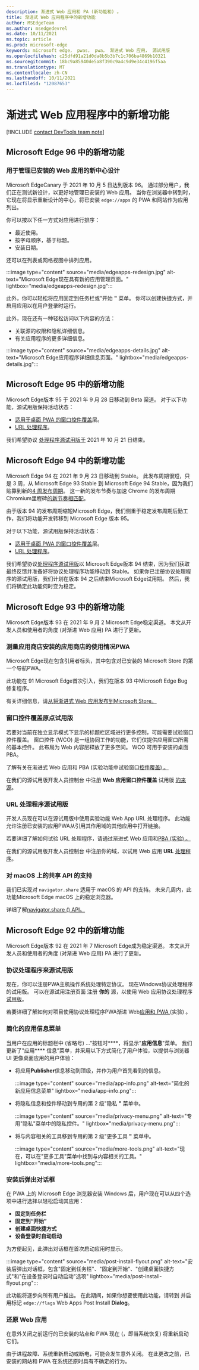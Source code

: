 ```yaml
---
description: 渐进式 Web 应用和 PA (新功能和) 。
title: 渐进式 Web 应用程序中的新增功能
author: MSEdgeTeam
ms.author: msedgedevrel
ms.date: 10/11/2021
ms.topic: article
ms.prod: microsoft-edge
keywords: microsoft edge， pwas， pwa， 渐进式 Web 应用， 源试用版
ms.openlocfilehash: c25dfd91a21d0da8b5b3b7c1c706ba4869b10321
ms.sourcegitcommit: 18bc9a85940de5a8f390c9a4c9d9e34c4196f5aa
ms.translationtype: MT
ms.contentlocale: zh-CN
ms.lasthandoff: 10/11/2021
ms.locfileid: "12087653"
---
```

# <a name="whats-new-in-progressive-web-apps"></a>渐进式 Web 应用程序中的新增功能

[!INCLUDE [contact DevTools team note](includes/edge-whats-new-note.md)]


<!-- ====================================================================== -->
## <a name="whats-new-in-microsoft-edge-96"></a>Microsoft Edge 96 中的新增功能

### <a name="new-hub-design-for-managing-your-installed-web-apps"></a>用于管理已安装的 Web 应用的新中心设计

Microsoft EdgeCanary 于 2021 年 10 月 5 日达到版本 96。  通过部分用户，我们正在测试新设计，以更好地管理已安装的 Web 应用。  当你在浏览器中转到时，它现在将显示重新设计的中心，将已安装 `edge://apps` 的 PWA 和网站作为应用列出。

你可以按以下任一方式对应用进行排序：
*  最近使用。
*  按字母顺序，基于标题。
*  安装日期。

还可以在列表或网格视图中排列应用。 

:::image type="content" source="media/edgeapps-redesign.jpg" alt-text="Microsoft Edge现在具有新的应用管理页面。" lightbox="media/edgeapps-redesign.jpg":::

此外，你可以轻松将应用固定到任务栏或"开始 **"** 菜单。  你可以创建快捷方式，并启用应用以在用户登录时运行。 

此外，现在还有一种轻松访问以下内容的方法：
*  关联源的权限和隐私详细信息。
*  有关应用程序的更多详细信息。

:::image type="content" source="media/edgeapps-details.jpg" alt-text="Microsoft Edge应用程序详细信息页面。" lightbox="media/edgeapps-details.jpg":::


<!-- ====================================================================== -->
## <a name="whats-new-in-microsoft-edge-95"></a>Microsoft Edge 95 中的新增功能

Microsoft Edge版本 95 于 2021 年 9 月 28 日移动到 Beta 渠道。 对于以下功能，源试用版保持活动状态：
*  [适用于桌面 PWA 的窗口控件覆盖](#window-controls-overlay-origin-trials)层。
*  [URL 处理程序](#url-handlers-origin-trial)。

我们希望协议 [处理程序源试用版于](#protocol-handlers-origin-trial) 2021 年 10 月 21 日结束。


<!-- ====================================================================== -->
## <a name="whats-new-in-microsoft-edge-94"></a>Microsoft Edge 94 中的新增功能

Microsoft Edge 94 在 2021 年 9 月 23 日移动到 Stable。 此发布周期很短，只是<!-- em dash --> 3 周，从 Microsoft Edge 93 Stable 到 Microsoft Edge 94 Stable，因为我们贴靠到新的[4 周发布周期][4weekReleaseBlog]。  这一新的发布节奏与加速 Chrome 的发布周期Chromium里程碑[的新节奏相匹配][Chromium4weekM]。

由于版本 94 的发布周期缩短Microsoft Edge，我们侧重于稳定发布周期后勤工作，我们将功能开发转移到 Microsoft Edge 版本 95。

对于以下功能，源试用版保持活动状态：
*  [适用于桌面 PWA 的窗口控件覆盖](#window-controls-overlay-origin-trials)层。
*  [URL 处理程序](#url-handlers-origin-trial)。

我们希望协议[处理程序源试用版](#protocol-handlers-origin-trial)以 Microsoft Edge版本 94 结束，因为我们获取最终反馈并准备好将协议处理程序功能移动到 Stable。  如果你已注册协议处理程序的源试用版，我们计划在版本 94 之后结束Microsoft Edge试用期。  然后，我们将确定此功能何时变为稳定。


<!-- ====================================================================== -->
## <a name="whats-new-in-microsoft-edge-93"></a>Microsoft Edge 93 中的新增功能

Microsoft Edge版本 93 在 2021 年 9 月 2 Microsoft Edge稳定渠道。 本文从开发人员和使用者的角度 (对渐进 Web 应用) PA 进行了更新。

### <a name="measure-usage-of-your-store-installed-pwa"></a>测量应用商店安装的应用商店的使用情况PWA

Microsoft Edge现在包含引用者标头，其中包含对已安装的 Microsoft Store 的第一个导航PWA。

此功能在 91 Microsoft Edge首次引入，我们在版本 93 中Microsoft Edge Bug 修复程序。

有关详细信息，请[从将渐进式 Web 应用发布到Microsoft Store。][StoreandPWAs]

### <a name="window-controls-overlay-origin-trials"></a>窗口控件覆盖原点试用版

若要对当前在独立显示模式下显示的标题栏区域进行更多控制，可能需要试验窗口控件覆盖。 窗口控件 (WCO) 是一组协同工作的功能，它们仅提供应用窗口所需的基本控件。 此布局为 Web 内容层释放了更多空间。 WCO 可用于安装的桌面 PBA。

了解有关在渐进式 Web 应用和 PBA (实验功能中试验窗口[控件覆盖) 。 ][ExpWCO]

在我们的源试用版开发人员控制台 中注册 **Web 应用窗口控件覆盖** 试用版 [的来源][WCOOT]。

### <a name="url-handlers-origin-trial"></a>URL 处理程序源试用版

开发人员现在可以在源试用版中使用实验功能 Web App URL 处理程序。 此功能允许注册已安装的应用PWA从引用其作用域的其他应用中打开链接。

若要详细了解如何试验 URL 处理程序，请通过渐进式 Web 应用和[PBA (实验) 。 ][ExpURLHandler]

在我们的源试用版开发人员控制台 中注册你的域，以试用 Web 应用 **URL** [处理程序][URLHandlerOT]。

### <a name="support-for-the-share-api-on-macos"></a>对 macOS 上的共享 API 的支持

我们已实现对 `navigator.share` 适用于 macOS 的 API 的支持。 未来几周内，此功能Microsoft Edge macOS 上的稳定浏览器。

详细了解[navigator.share () API。][mdnShareAPI]


<!-- ====================================================================== -->
## <a name="whats-new-in-microsoft-edge-92"></a>Microsoft Edge 92 中的新增功能

Microsoft Edge版本 92 在 2021 年 7 Microsoft Edge成为稳定渠道。 本文从开发人员和使用者的角度 (对渐进 Web 应用) PA 进行了更新。

### <a name="protocol-handlers-origin-trial"></a>协议处理程序来源试用版

现在，你可以注册PWA主机操作系统处理特定协议。 现在Windows协议处理程序的试用版。 可以在源试用注册页面 注册 **你的** 源，以使用 Web 应用协议处理程序 [试用版][MicrosoftDeveloperMicrosoftEdgeOriginTrialsWebAppProtocolHandlerRegistrationRegistration]。

若要详细了解如何对项目使用协议处理程序PWA渐进 Web[应用和 PWA ][ExpProtocolHandlers] (实验) 。

### <a name="streamlined-app-info-menu"></a>简化的应用信息菜单

当用户在应用的标题栏中 (省略号) ..."按钮时****，将显示"**应用信息**"菜单。  我们更新了"应用**** 信息"菜单，并采用以下方式简化了用户体验，以提供与浏览器 UI 更像桌面应用的用户体验：
*  将应用**Publisher**信息移动到顶级，并作为用户首先看到的信息。

   :::image type="content" source="media/app-info.png" alt-text="简化的新应用信息菜单" lightbox="media/app-info.png":::

*  将隐私信息和控件移动到专用的第 2 级"隐私 **"** 菜单中。

   :::image type="content" source="media/privacy-menu.png" alt-text="专用&quot;隐私&quot;菜单中的隐私控件。" lightbox="media/privacy-menu.png":::

*  将与内容相关的工具移到专用的第 2 级"更多工具 **"** 菜单中。

   :::image type="content" source="media/more-tools.png" alt-text="现在，可以在&quot;更多工具&quot;菜单中找到与内容相关的工具。" lightbox="media/more-tools.png":::

### <a name="post-install-flyout-dialog-box"></a>安装后弹出对话框

在 PWA 上的 Microsoft Edge 浏览器安装 Windows 后，用户现在可以从四个选项中进行选择以轻松启动其应用：
*  **固定到任务栏**
*  **固定到“开始”**
*  **创建桌面快捷方式**
*  **设备登录时自动启动**

为方便起见，此弹出对话框在首次启动应用时显示。

:::image type="content" source="media/post-install-flyout.png" alt-text="安装后弹出对话框，包含&quot;固定到任务栏&quot;、&quot;固定到开始&quot;、&quot;创建桌面快捷方式&quot;和&quot;在设备登录时自动启动&quot;选项" lightbox="media/post-install-flyout.png":::

此功能将逐步向所有用户推出。  在此期间，如果你想要使用此功能，请转到 并启用标记 `edge://flags` Web Apps Post Install **Dialog**。

### <a name="restore-web-apps"></a>还原 Web 应用

在意外关闭之前运行的已安装的站点和 PWA 现在 (，即当系统恢复) 将重新启动它们。

由于进程故障、系统重新启动或断电，可能会发生意外关闭。 在此更改之前，已安装的网站和 PWA 在系统还原时具有不确定的行为。


<!-- ====================================================================== -->
<!-- links -->
[StoreandPWAs]: ../how-to/microsoft-store.md#measure-usage-of-your-store-installed-pwa "测量应用商店安装的应用的使用情况PWA - 将渐进式 Web 应用发布到Microsoft Store"

<!-- ====================================================================== -->
<!-- links -->
[ExpWCO]: ../how-to/window-controls-overlay.md "显示标题栏中的内容|Microsoft Docs"
[ExpProtocolHandlers]: ../how-to/handle-protocols.md "在渐进式 Web 应用应用程序中处理|Microsoft Docs"
[ExpURLHandler]: ../how-to/handle-urls.md "处理渐进式 Web 应用应用程序中|Microsoft Docs"

<!-- external links -->
<!-- origin trials -->
[MicrosoftDeveloperMicrosoftEdgeOriginTrials]: https://developer.microsoft.com/microsoft-edge/origin-trials "源试用版|Microsoft Edge开发人员"

[MicrosoftDeveloperMicrosoftEdgeOriginTrialsWebAppProtocolHandlerRegistrationRegistration]: https://developer.microsoft.com/microsoft-edge/origin-trials/web-app-protocol-handler-registration/registration "注册 Web 应用协议处理程序源试用版|Microsoft 开发人员"

[URLHandlerOT]: https://developer.microsoft.com/microsoft-edge/origin-trials/web-app-url-handlers/registration/ "注册 Web 应用 URL 处理程序源试用版|Microsoft Edge开发人员"

[WCOOT]: https://developer.microsoft.com/microsoft-edge/origin-trials/web-app-window-controls-overlay/registration/ "注册 Web 应用窗口控件覆盖原点试用|Microsoft Edge开发人员"

<!-- other -->
[mdnShareAPI]: https://developer.mozilla.org/docs/Web/API/Navigator/share "Web 共享 API () 的 navigator.share |MDN"

[4weekReleaseBlog]: https://blogs.windows.com/msedgedev/2021/03/12/new-release-cycles-microsoft-edge-extended-stable/ "使用适用于客户的新版本周期更有效地为客户提供Microsoft Edge |Microsoft Edge博客"

[Chromium4weekM]: https://blog.chromium.org/2021/03/speeding-up-release-cycle.html "加快 Chrome 的发布周期|Chromium博客"

<!--[ArchiveMicrosoftEdgeLegacyDeveloperPWAsIndexRequirements]: /archive/microsoft-edge/legacy/developer/progressive-web-apps/index#requirements "Requirements - Progressive Web Apps (EdgeHTML) on Windows | Microsoft Docs"  -->
